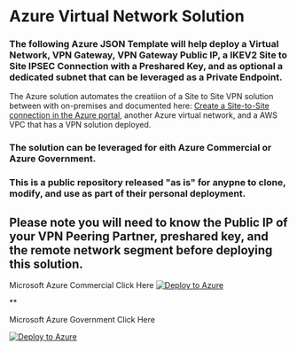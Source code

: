 
# Azure Virtual Network Solution

### The following Azure JSON Template will help deploy a Virtual Network, VPN Gateway, VPN Gateway Public IP, a IKEV2 Site to Site IPSEC Connection with a Preshared Key, and as optional a dedicated subnet that can be leveraged as a Private Endpoint. 

The Azure solution automates the creatiion of a Site to Site VPN solution between with on-premises and documented here: [Create a Site-to-Site connection in the Azure portal](https://docs.microsoft.com/en-us/azure/vpn-gateway/tutorial-site-to-site-portal), another Azure virtual network, and a AWS VPC that has a VPN solution deployed.

### The solution can be leveraged for eith Azure Commercial or Azure Government.

### This is a public repository released "as is" for anypne to clone, modify, and use as part of their personal deployment. 

## Please note you will need to know the Public IP of your VPN Peering Partner, preshared key, and the remote network segment before deploying this solution. ##


Microsoft Azure Commercial Click Here 
[![Deploy to Azure](https://aka.ms/deploytoazurebutton)](https://portal.azure.com/#create/Microsoft.Template/uri/https%3A%2F%2Fraw.githubusercontent.com%2Fadelagar%2Fazurefwp%2Fmain%2Fazuredeploy.json) 

**


Microsoft Azure Government Click Here

[![Deploy to Azure](https://aka.ms/deploytoazurebutton)](https://portal.azure.us/#create/Microsoft.Template/uri/https%3A%2F%2Fraw.githubusercontent.com%2Fadelagar%2Fazurefwp%2Fmain%2Fazuredeploy.json) 
